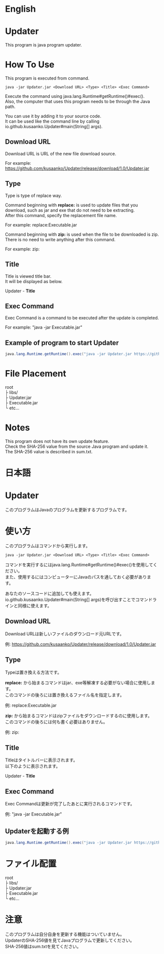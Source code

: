 # English

# Updater
This program is java program updater.

# How To Use
This program is executed from command.
```
java -jar Updater.jar <Download URL> <Type> <Title> <Exec Command>
```
Execute the command using java.lang.Runtime#getRuntime()#exec().  
Also, the computer that uses this program needs to be through the Java path.

You can use it by adding it to your source code.  
It can be used like the command line by calling io.github.kusaanko.Updater#main(String[] args).

## Download URL
Download URL is URL of the new file download source.

For example: https://github.com/kusaanko/Updater/release/download/1.0/Updater.jar

## Type
Type is type of replace way.

Command beginning with **replace:** is used to update files that you download, such as jar and exe that do not need to be extracting.  
After this command, specify the replacement file name.

For example: replace:Executable.jar

Command beginning with **zip:** is used when the file to be downloaded is zip.  
There is no need to write anything after this command.

For example: zip:

## Title
Title is viewed title bar.  
It will be displayed as below.

Updater - **Title**

## Exec Command
Exec Command is a command to be executed after the update is completed.

For example: "java -jar Executable.jar"

## Example of program to start Updater
```Java
java.lang.Runtime.getRuntime().exec("java -jar Updater.jar https://github.com/example/example/release/download/1.0/example.jar replace:example.jar example.jar \"java -jar example.jar\"", null, new File("./"));
```

# File Placement
root  
├ libs/  
├ Updater.jar  
├ Executable.jar  
└ etc...

# Notes
This program does not have its own update feature.  
Check the SHA-256 value from the source Java program and update it.  
The SHA-256 value is described in sum.txt.

# 日本語

# Updater
このプログラムはJavaのプログラムを更新するプログラムです。

# 使い方
このプログラムはコマンドから実行します。
```
java -jar Updater.jar <Download URL> <Type> <Title> <Exec Command>
```
コマンドを実行するにはjava.lang.Runtime#getRuntime()#exec()を使用してください。  
また、使用するにはコンピューターにJavaのパスを通しておく必要があります。

あなたのソースコードに追加しても使えます。  
io.github.kusaanko.Updater#main(String[] args)を呼び出すことでコマンドラインと同様に使えます。

## Download URL
Download URLは新しいファイルのダウンロード元URLです。

例: https://github.com/kusaanko/Updater/release/download/1.0/Updater.jar

## Type
Typeは置き換える方法です。

**replace:** から始まるコマンドはjar、exe等解凍する必要がない場合に使用します。  
このコマンドの後ろには置き換えるファイル名を指定します。

例: replace:Executable.jar

**zip:** から始まるコマンドはzipファイルをダウンロードするのに使用します。  
このコマンドの後ろには何も書く必要はありません。

例: zip:

## Title
Titleはタイトルバーに表示されます。  
以下のように表示されます。

Updater - **Title**

## Exec Command
Exec Commandは更新が完了したあとに実行されるコマンドです。

例: "java -jar Executable.jar"

## Updaterを起動する例
```Java
java.lang.Runtime.getRuntime().exec("java -jar Updater.jar https://github.com/example/example/release/download/1.0/example.jar replace:example.jar example.jar \"java -jar example.jar\"", null, new File("./"));
```

# ファイル配置
root  
├ libs/  
├ Updater.jar  
├ Executable.jar  
└ etc...

# 注意
このプログラムは自分自身を更新する機能はついていません。  
UpdaterのSHA-256値を見てJavaプログラムで更新してください。  
SHA-256値はsum.txtを見てください。